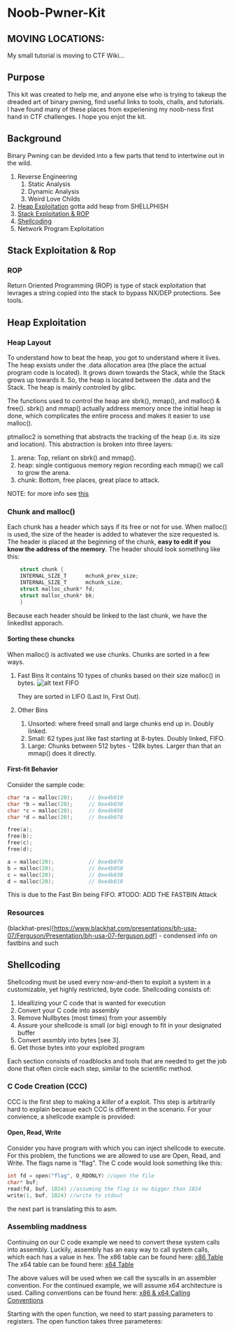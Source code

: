 # Noob-Pwner-Kit
## MOVING LOCATIONS:
My small tutorial is moving to CTF Wiki...

## Purpose
This kit was created to help me, and anyone else who is trying to takeup the dreaded
art of binary pwning, find useful links to tools, challs, and tutorials. I have found
many of these places from experiening my noob-ness first hand in CTF challenges. I
hope you enjot the kit.

## Background
Binary Pwning can be devided into a few parts that tend to intertwine out in the wild.
1. Reverse Engineering
    1. Static Analysis
    2. Dynamic Analysis
    3. Weird Love Childs
2. [Heap Exploitation](#heap-exploitation) gotta add heap from SHELLPHISH
3. [Stack Exploitation & ROP](#stack-exploitation-&-rop)
4. [Shellcoding](#shellcoding)
5. Network Program Exploitation

## Stack Exploitation & Rop
### ROP
Return Oriented Programming (ROP) is type of stack exploitation that levrages a string copied into
the stack to bypass NX/DEP protections. See tools.

## Heap Exploitation
### Heap Layout
To understand how to beat the heap, you got to understand where it lives.
The heap exsists under the .data allocation area (the place the actual program code
is located). It grows down towards the Stack, while the Stack grows up towards it.
So, the heap is located between the .data and the Stack. The heap is mainly controled by glibc. 

The functions used to control the heap are sbrk(), mmap(), and malloc() & free(). 
sbrk() and mmap() actually address memory once the initial heap is done, which
complicates the entire process and makes it easier to use malloc().

ptmalloc2 is something that abstracts the tracking of the heap (i.e. its size and 
location). This abstraction is broken into three layers:
1. arena: Top, reliant on sbrk() and mmap().
2. heap: single contiguous memory region recording each mmap() we call to grow the arena. 
3. chunk: Bottom, free places, great place to attack.

NOTE: for more info see [this](https://medium.com/@c0ngwang/the-art-of-exploiting-heap-overflow-part-4-4f1140585210)

### Chunk and malloc()
Each chunk has a header which says if its free or not for use. When malloc() is used, the size of the header is added to whatever the size requested is. The header is placed at the beginning of the chunk, **easy to edit if you know the address of the memory**. 
The header should look something like this:
```c
    struct chunk {
    INTERNAL_SIZE_T      mchunk_prev_size;
    INTERNAL_SIZE_T      mchunk_size;
    struct malloc_chunk* fd;
    struct malloc_chunk* bk;
    }
```
Because each header should be linked to the last chunk, we have the linkedlist apporach.
#### Sorting these chuncks
When malloc() is activated we use chunks. Chunks are sorted in a few ways.
1. Fast Bins
    It contains 10 types of chunks based on their size malloc() in bytes.
    ![alt text](https://cdn-images-1.medium.com/max/1600/1*vKesMDWlcOf0EHRMJKNIjg.png)
    FIFO

    They are sorted in LIFO (Last In, First Out).
2. Other Bins
    1. Unsorted: where freed small and large chunks end up in. Doubly linked.
    2. Small: 62 types just like fast starting at 8-bytes. Doubly linked, FIFO.
    3. Large: Chunks between 512 bytes - 128k bytes.
Larger than that an mmap() does it directly.

#### First-fit Behavior
Consider the sample code:

```c
char *a = malloc(20);     // 0xe4b010
char *b = malloc(20);     // 0xe4b030
char *c = malloc(20);     // 0xe4b050
char *d = malloc(20);     // 0xe4b070

free(a);
free(b);
free(c);
free(d);

a = malloc(20);           // 0xe4b070
b = malloc(20);           // 0xe4b050
c = malloc(20);           // 0xe4b030
d = malloc(20);           // 0xe4b010
```
This is due to the Fast Bin being FIFO.
#TODO: ADD THE FASTBIN Attack



### Resources
(blackhat-pres)[https://www.blackhat.com/presentations/bh-usa-07/Ferguson/Presentation/bh-usa-07-ferguson.pdf] - condensed info on fastbins and such
 
## Shellcoding

Shellcoding must be used every now-and-then to exploit a system in a customizable, yet highly restricted, byte code.
Shellcoding consists of:
1. Ideallizing your C code that is wanted for execution
2. Convert your C code into assembly
3. Remove Nullbytes (most times) from your assembly
4. Assure your shellcode is small (or big) enough to fit in your designated buffer
5. Convert assmbly into bytes [see 3].
6. Get those bytes into your exploited program

Each section consists of roadblocks and tools that are needed to get the job done that often circle each step,
similar to the scientific method.

### C Code Creation (CCC)
CCC is the first step to making a *killer* of a exploit.
This step is arbitrarily hard to explain becasue each CCC is different in the scenario.
For your convience, a shellcode example is provided:

#### Open, Read, Write
Consider you have program with which you can inject shellcode to execute. For this problem, the functions we are allowed to use
are Open, Read, and Write. The flags name is "flag".
The C code would look something like this:
```C
int fd = open("flag", O_RDONLY) //open the file
char* buf;
read(fd, buf, 1024) //assuming the flag is no bigger than 1024
write(1, buf, 1024) //write to stdout
```
the next part is translating this to asm.

### Assembling maddness
Continuing on our C code example we need to convert these system calls into assembly.
Luckily, assembly has an easy way to call system calls, which each has a value in hex.
The x86 table can be found here: [x86 Table](https://syscalls.kernelgrok.com/)
The x64 table can be found here: [x64 Table](https://filippo.io/linux-syscall-table/)

The above values will be used when we call the syscalls in an assembler convention.
For the continued example, we will assume x64 architecture is used. Calling conventions can be found here: [x86 & x64 Calling Conventions](https://en.wikipedia.org/wiki/X86_calling_conventions)

Starting with the open function, we need to start passing parameters to registers.
The open function takes three parameteres: 







